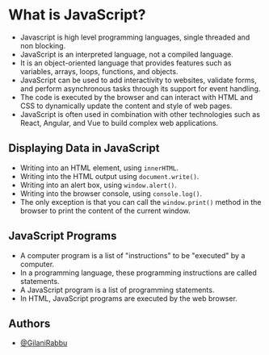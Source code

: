 # What is JavaScript?

- Javascript is high level programming languages, single threaded and non blocking.
- JavaScript is an interpreted language, not a compiled language.
- It is an object-oriented language that provides features such as variables, arrays, loops, functions, and objects.
- JavaScript can be used to add interactivity to websites, validate forms, and perform asynchronous tasks through its support for event handling.
- The code is executed by the browser and can interact with HTML and CSS to dynamically update the content and style of web pages.
- JavaScript is often used in combination with other technologies such as React, Angular, and Vue to build complex web applications.

##

## Displaying Data in JavaScript
- Writing into an HTML element, using `innerHTML`.
- Writing into the HTML output using `document.write()`.
- Writing into an alert box, using `window.alert()`.
- Writing into the browser console, using `console.log()`.
- The only exception is that you can call the `window.print()` method in the browser to print the content of the current window.

##

## JavaScript Programs
- A computer program is a list of "instructions" to be "executed" by a computer.
- In a programming language, these programming instructions are called statements.
- A JavaScript program is a list of programming statements.
- In HTML, JavaScript programs are executed by the web browser.

## Authors

- [@GilaniRabbu](https://www.github.com/GilaniRabbu)
